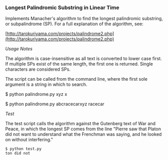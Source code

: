 ### Longest Palindromic Substring in Linear Time ###

Implements Manacher's algorithm to find the longest palindromic substring,
or subpalindrome (SP). For a full explanation of the algorithm, see:

[http://tarokuriyama.com/projects/palindrome2.php](http://tarokuriyama.com/projects/palindrome2.php)
    
    
*Usage Notes*

The algorithm is case-insensitive as all text is converted to lower case first. If multiple SPs exist of the same length, the first one is returned. Single characters are considered SPs.

The script can be called from the command line, where the first sole argument is a string in which to search.

$ python palindrome.py xyz
x

$ python palindrome.py abcracecarxyz
racecar


*Test*

The test script calls the algorithm against the Gutenberg text of War and Peace, in which the longest SP comes from the line "Pierre saw that Platon did not want to understand what the Frenchman was saying, and he looked on without interfering."

    $ python test.py
    ton did not